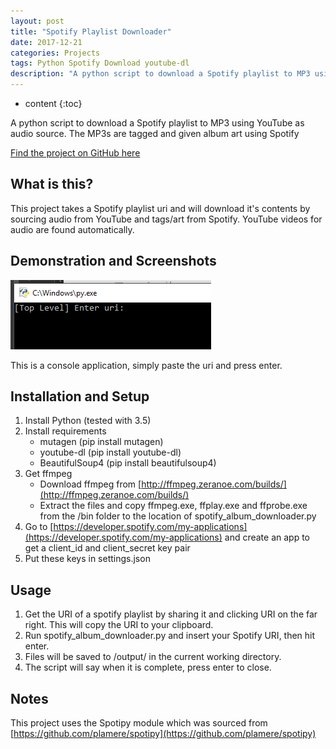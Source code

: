 ```yaml
---
layout: post
title: "Spotify Playlist Downloader"
date: 2017-12-21
categories: Projects
tags: Python Spotify Download youtube-dl
description: "A python script to download a Spotify playlist to MP3 using YouTube as audio source. The MP3s are tagged and given album art using Spotify"
---
```


* content
{:toc}

A python script to download a Spotify playlist to MP3 using YouTube as audio source. The MP3s are tagged and given album art using Spotify

[Find the project on GitHub here](https://github.com/brentvollebregt/spotify-playlist-downloader)

## What is this?
This project takes a Spotify playlist uri and will download it's contents by sourcing audio from YouTube and tags/art from Spotify. YouTube videos for audio are found automatically.

## Demonstration and Screenshots
![Console example](/images/spotify-playlist-downloader/gui1.png)

This is a console application, simply paste the uri and press enter.

<!-- more -->

## Installation and Setup
1. Install Python (tested with 3.5)
2. Install requirements
    - mutagen (pip install mutagen)
    - youtube-dl (pip install youtube-dl)
    - BeautifulSoup4 (pip install beautifulsoup4)
3. Get ffmpeg
    - Download ffmpeg from [http://ffmpeg.zeranoe.com/builds/](http://ffmpeg.zeranoe.com/builds/)
    - Extract the files and copy ffmpeg.exe, ffplay.exe and ffprobe.exe from the /bin folder to the location of spotify_album_downloader.py
4. Go to [https://developer.spotify.com/my-applications](https://developer.spotify.com/my-applications) and create an app to get a client_id and client_secret key pair
5. Put these keys in settings.json

## Usage
1. Get the URI of a spotify playlist by sharing it and clicking URI on the far right. This will copy the URI to your clipboard.
2. Run spotify_album_downloader.py and insert your Spotify URI, then hit enter.
3. Files will be saved to /output/ in the current working directory.
4. The script will say when it is complete, press enter to close.

## Notes
This project uses the Spotipy module which was sourced from [https://github.com/plamere/spotipy](https://github.com/plamere/spotipy)

